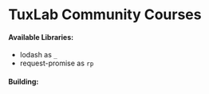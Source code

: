 # TuxLab Community Courses

#### Available Libraries:

* lodash as `_`
* request-promise as `rp`
#### Building:
